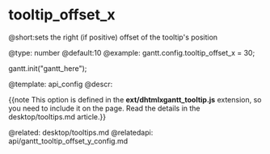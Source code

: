tooltip_offset_x
=============

@short:sets the right (if positive) offset of the tooltip's position
	

@type: number
@default:10
@example:
gantt.config.tooltip_offset_x = 30;

gantt.init("gantt_here");

@template:	api_config
@descr:

{{note This option is defined in the **ext/dhtmlxgantt_tooltip.js** extension, so you need to include it on the page. Read the details in the desktop/tooltips.md article.}}



@related:
	desktop/tooltips.md
@relatedapi:
	api/gantt_tooltip_offset_y_config.md

